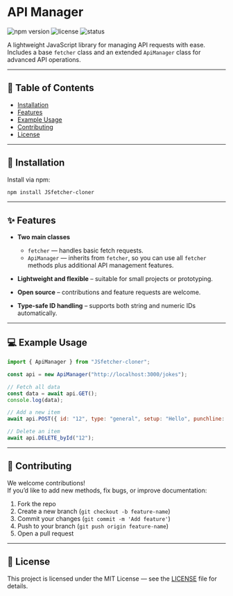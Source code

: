 # API Manager

![npm version](https://img.shields.io/npm/v/JSfetcher-cloner)
![license](https://img.shields.io/badge/license-MIT-green)
![status](https://img.shields.io/badge/status-active-success)

A lightweight JavaScript library for managing API requests with ease. Includes a base `fetcher` class and an extended `ApiManager` class for advanced API operations.

---

## 📖 Table of Contents
- [Installation](#installation)
- [Features](#features)
- [Example Usage](#example-usage)
- [Contributing](#contributing)
- [License](#license)

---

## 🚀 Installation

Install via npm:

```bash
npm install JSfetcher-cloner
```

---

## ✨ Features

- **Two main classes**  
  - `fetcher` — handles basic fetch requests.  
  - `ApiManager` — inherits from `fetcher`, so you can use all `fetcher` methods plus additional API management features.  

- **Lightweight and flexible** – suitable for small projects or prototyping.
- **Open source** – contributions and feature requests are welcome.
- **Type-safe ID handling** – supports both string and numeric IDs automatically.

---

## 💻 Example Usage

```javascript
import { ApiManager } from "JSfetcher-cloner";

const api = new ApiManager("http://localhost:3000/jokes");

// Fetch all data
const data = await api.GET();
console.log(data);

// Add a new item
await api.POST({ id: "12", type: "general", setup: "Hello", punchline: "World" });

// Delete an item
await api.DELETE_byId("12");
```

---

## 🤝 Contributing

We welcome contributions!  
If you’d like to add new methods, fix bugs, or improve documentation:

1. Fork the repo
2. Create a new branch (`git checkout -b feature-name`)
3. Commit your changes (`git commit -m 'Add feature'`)
4. Push to your branch (`git push origin feature-name`)
5. Open a pull request

---

## 📜 License

This project is licensed under the MIT License — see the [LICENSE](LICENSE) file for details.
